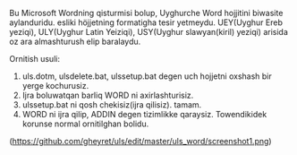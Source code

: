 Bu Microsoft Wordning qisturmisi bolup, Uyghurche Word hojjitini biwasite aylanduridu. esliki höjjetning formatigha tesir yetmeydu.
UEY(Uyghur Ereb yeziqi), ULY(Uyghur Latin Yeiziqi), USY(Uyghur slawyan(kiril) yeziqi) arisida oz ara almashturush elip baralaydu.

Ornitish usuli:
1. uls.dotm, ulsdelete.bat, ulssetup.bat degen uch hojjetni oxshash bir yerge kochurusiz.
2. Ijra boluwatqan barliq WORD ni axirlashturisiz.
3. ulssetup.bat ni qosh chekisiz(ijra qilisiz). tamam.
4. WORD ni ijra qilip, ADDIN degen tizimlikke qaraysiz. Towendikidek korunse normal ornitilghan bolidu.

(https://github.com/gheyret/uls/edit/master/uls_word/screenshot1.png)

